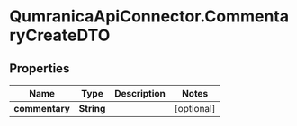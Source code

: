 # QumranicaApiConnector.CommentaryCreateDTO

## Properties

Name | Type | Description | Notes
------------ | ------------- | ------------- | -------------
**commentary** | **String** |  | [optional] 


